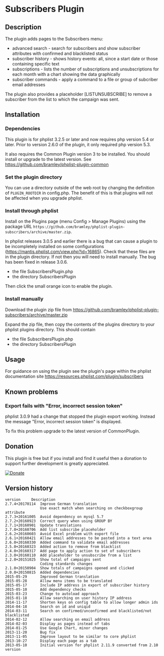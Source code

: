 # Subscribers Plugin #

## Description ##

The plugin adds pages to the Subscribers menu:

* advanced search - search for subscribers and show subscriber attributes with confirmed and blacklisted status
* subscriber history - shows history events: all, since a start date or those containing specific text
* subscriptions - lists the number of subscriptions and unsubscriptions for each month with a chart showing the data graphically
* subscriber commands - apply a command to a file or group of subcriber email addresses

The plugin also provides a placeholder [LISTUNSUBSCRIBE] to remove a subscriber from the list to which the campaign was sent.

## Installation ##

### Dependencies ###

This plugin is for phplist 3.2.5 or later and now requires php version 5.4 or later. Prior to version 2.6.0 of the plugin, it only required php version 5.3.

It also requires the Common Plugin version 3 to be installed. You should install or upgrade to the latest version. See <https://github.com/bramley/phplist-plugin-common>

### Set the plugin directory ###
You can use a directory outside of the web root by changing the definition of `PLUGIN_ROOTDIR` in config.php.
The benefit of this is that plugins will not be affected when you upgrade phplist.

### Install through phplist ###
Install on the Plugins page (menu Config > Manage Plugins) using the package URL `https://github.com/bramley/phplist-plugin-subscribers/archive/master.zip`.

In phplist releases 3.0.5 and earlier there is a bug that can cause a plugin to be incompletely installed on some configurations (<https://mantis.phplist.com/view.php?id=16865>). 
Check that these files are in the plugin directory. If not then you will need to install manually. The bug has been fixed in release 3.0.6.

* the file SubscribersPlugin.php
* the directory SubscribersPlugin

Then click the small orange icon to enable the plugin.

### Install manually ###
Download the plugin zip file from <https://github.com/bramley/phplist-plugin-subscribers/archive/master.zip>

Expand the zip file, then copy the contents of the plugins directory to your phplist plugins directory.
This should contain

* the file SubscribersPlugin.php
* the directory SubscribersPlugin

## Usage ##

For guidance on using the plugin see the plugin's page within the phplist documentation site <https://resources.phplist.com/plugin/subscribers>

## Known problems ##

### Export fails with "Error, incorrect session token" ###
phplist 3.0.9 had a change that stopped the plugin export working. Instead the message "Error, incorrect session token" is displayed.

To fix this problem upgrade to the latest version of CommonPlugin.

## Donation ##

This plugin is free but if you install and find it useful then a donation to support further development is greatly appreciated.

[![Donate](https://www.paypalobjects.com/en_US/i/btn/btn_donate_LG.gif)](https://www.paypal.com/cgi-bin/webscr?cmd=_s-xclick&hosted_button_id=W5GLX53WDM7T4)

## Version history ##

    version     Description
    2.7.4+20170114  Improve German translation
                    Use exact match when searching on checkboxgroup attribute
    2.7.3+20161005  Avoid dependency on mysql 5.7
    2.7.2+20160923  Correct query when using GROUP BY
    2.7.1+20160901  Update translations
    2.7.0+20160706  Add list subscribe placeholder
    2.6.2+20160603  Avoid Excel problem with export file
    2.6.1+20160421  Allow email addresses to be pasted into a text area
    2.6.0+20160330  Added command to validate email addresses
    2.5.0+20160323  Added action to remove from blacklist
    2.4.0+20160317  Add page to apply action to set of subscribers
    2.3.0+20160110  Add placeholder to unsubscribe from a list
    2.2.0+20151025  Show total of campaigns sent
                    Coding standards changes
    2.1.0+20150904  Show totals of campaigns opened and clicked
    2.0.0+20150815  Added dependencies
    2015-05-29      Improved German translation
    2015-05-28      Allow menu items to be translated
    2015-05-17      Include IP address in export of subscriber history
    2015-05-10      Add dependency checks
    2015-03-23      Change to autoload approach
    2015-01-18      Allow searching on user history IP address
    2014-11-17      Shorten keys on config table to allow longer admin ids
    2014-04-18      Search on id and uniqid
    2014-03-11      Search on confirmed/unconfirmed and blacklisted/not blacklisted
    2014-02-12      Allow searching on email address
    2014-02-03      Display as pages instead of tabs
    2014-01-25      Use Google Chart, minor changes
    2013-11-20      Bug fix
    2013-11-05      Improve layout to be similar to core phplist
    2013-10-27      Display each page as a tab
    2013-05-10      Initial version for phplist 2.11.9 converted from 2.10 version
